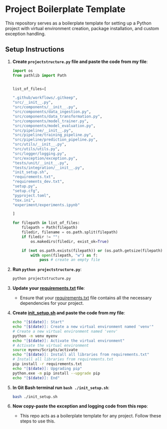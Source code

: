 # Project Boilerplate Template

This repository serves as a boilerplate template for setting up a Python project with virtual environment creation, package installation, and custom exception handling.

## Setup Instructions

1. **Create `projectstructure.py` file and paste the code from my file**:
    ```python
    import os
    from pathlib import Path


    list_of_files=[

    ".github/workflows/.gitkeep",
    "src/__init__.py",
    "src/components/__init__.py",
    "src/components/data_ingestion.py",
    "src/components/data_transformation.py",
    "src/components/model_trainer.py",
    "src/components/model_evaluation.py",
    "src/pipeline/__init__.py",
    "src/pipeline/training_pipeline.py",
    "src/pipeline/prediction_pipeline.py",
    "src/utils/__init__.py",
    "src/utils/utils.py",
    "src/logger/logging.py",
    "src/exception/exception.py",
    "tests/unit/__init__.py",
    "tests/integration/__init__.py",
    "init_setup.sh",
    "requirements.txt",
    "requirements_dev.txt",
    "setup.py",
    "setup.cfg",
    "pyproject.toml",
    "tox.ini",
    "experiment/experiments.ipynb"

    ]

    for filepath in list_of_files:
        filepath = Path(filepath)
        filedir, filename = os.path.split(filepath)
        if filedir != "":
            os.makedirs(filedir, exist_ok=True)

        if (not os.path.exists(filepath)) or (os.path.getsize(filepath) == 0):
            with open(filepath, "w") as f:
                pass # create an empty file
    ```

2. **Run `python projectstructure.py`**:
    ```bash
    python projectstructure.py
    ```

3. **Update your [requirements.txt](http://_vscodecontentref_/1) file**:
    - Ensure that your [requirements.txt](http://_vscodecontentref_/2) file contains all the necessary dependencies for your project.

4. **Create [init_setup.sh](http://_vscodecontentref_/3) and paste the code from my file**:
    ```bash
    echo "[$(date)]: Start"
    echo "[$(date)]: Create a new virtual environment named 'venv'"
    # Create a new virtual environment named 'venv'
    python -m venv myenv
    echo "[$(date)]: Activate the virtual environment"
    # Activate the virtual environment
    source myenv/Scripts/activate
    echo "[$(date)]: Install all libraries from requirements.txt"
    # Install all libraries from requirements.txt
    pip install -r requirements.txt
    echo "[$(date)]: Upgrading pip"
    python.exe -m pip install --upgrade pip
    echo "[$(date)]: End"
    ```

5. **In Git Bash terminal run `bash ./init_setup.sh`**:
    ```bash
    bash ./init_setup.sh
    ```

6. **Now copy-paste the exception and logging code from this repo**:
    - This repo acts as a boilerplate template for any project. Follow these steps to use this.
